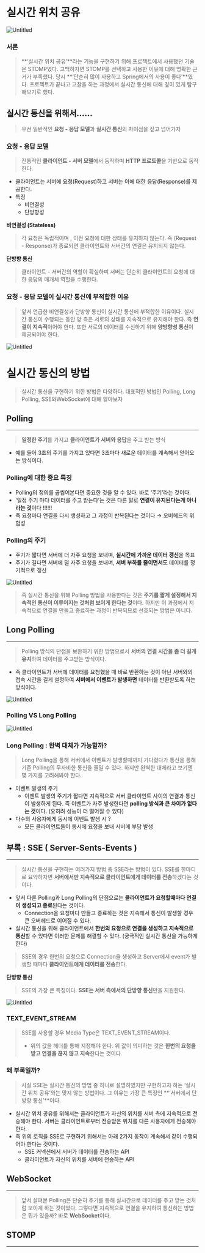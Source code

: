 # 실시간 위치 공유

![Untitled](%E1%84%89%E1%85%B5%E1%86%AF%E1%84%89%E1%85%B5%E1%84%80%E1%85%A1%E1%86%AB%20%E1%84%8B%E1%85%B1%E1%84%8E%E1%85%B5%20%E1%84%80%E1%85%A9%E1%86%BC%E1%84%8B%E1%85%B2%208717bceca1894baabe3544d2bfba45b8/Untitled.png)

### 서론

> **‘실시간 위치 공유’**라는 기능을 구현하기 위해 프로젝트에서 사용했던 기술은 STOMP였다. 고백하자면 STOMP를 선택하고 사용한 이유에 대해 명확한 근거가 부족했다. 당시 **‘단순히 많이 사용하고 Spring에서의 사용이 좋다’**였다. 프로젝트가 끝나고 고찰을 하는 과정에서 실시간 통신에 대해 깊이 있게 탐구해보기로 했다.
>

## 실시간 통신을 위해서……

> 우선 일반적인 **요청 - 응답 모델**과 **실시간 통신**의 차이점을 짚고 넘어가자
>

### 요청 - 응답 모델

> 전통적인 **클라이언트 - 서버 모델**에서 동작하며 **HTTP 프로토콜**을 기반으로 동작한다.
>
- 클라이언트는 서버에 요청(Request)하고 서버는 이에 대한 응답(Response)를 제공한다.
- 특징
    - 비연결성
    - 단방향성

**비연결성 (Stateless)**

> 각 요청은 독립적이며 , 이전 요청에 대한 상태를 유지하지 않는다.
즉 (Request - Response)가 종료되면 클라이언트와 서버간의 연결은 유지되지 않는다.
>

**단방향 통신**

> 클라이언트 - 서버간의 역할이 확실하며 서버는 단순히 클라이언트의 요청에 대한 응답의 매개체 역할을 수행한다.
>

### 요청 - 응답 모델이 실시간 통신에 부적합한 이유

> 앞서 언급한 비연결성과 단방향 통신이 실시간 통신에 부적합한 이유이다. 실시간 통신이 수행되는 동안 양 측은 서로의 상태를 지속적으로 유지해야 한다. 즉 **연결이 지속적**이어야 한다. 또한 서로의 데이터를 수신하기 위해 **양방향성 통신**이 제공되어야 한다.
>

![Untitled](%E1%84%89%E1%85%B5%E1%86%AF%E1%84%89%E1%85%B5%E1%84%80%E1%85%A1%E1%86%AB%20%E1%84%8B%E1%85%B1%E1%84%8E%E1%85%B5%20%E1%84%80%E1%85%A9%E1%86%BC%E1%84%8B%E1%85%B2%208717bceca1894baabe3544d2bfba45b8/Untitled%201.png)

# 실시간 통신의 방법

> 실시간 통신을 구현하기 위한 방법은 다양하다. 대표적인 방법인 Polling, Long Polling, SSE와WebSocket에 대해 알아보자
>

## Polling

---

> **일정한 주기**를 가지고 **클라이언트가 서버와 응답**을 주고 받는 방식
>
- 예를 들어 3초의 주기를 가지고 있다면 3초마다 새로운 데이터를 계속해서 얻어오는 방식이다.

### Polling에 대한 중요 특징

- Polling의 정의를 곱씹어본다면 중요한 것을 알 수 있다. 바로 ‘주기’라는 것이다.
- ‘일정 주기 마다 데이터를 주고 받는다’는 것은 다른 말로 **연결이 유지된다는게 아니라는 것**이다 !!!!!!
- 즉 요청마다 연결을 다시 생성하고 그 과정이 반복된다는 것이다 → 오버헤드의 위험성

### Polling의 주기

- 주기가 짧다면 서버에 더 자주 요청을 보내며, **실시간에 가까운 데이터 갱신**을 목표
- 주기가 길다면 서버에 덜 자주 요청을 보내며, **서버 부하를 줄이면서도** 데이터를 정기적으로 갱신

![Untitled](%E1%84%89%E1%85%B5%E1%86%AF%E1%84%89%E1%85%B5%E1%84%80%E1%85%A1%E1%86%AB%20%E1%84%8B%E1%85%B1%E1%84%8E%E1%85%B5%20%E1%84%80%E1%85%A9%E1%86%BC%E1%84%8B%E1%85%B2%208717bceca1894baabe3544d2bfba45b8/Untitled%202.png)

> 즉 실시간 통신을 위해 Polling 방법을 사용한다는 것은 **주기를 짧게 설정해서 지속적인 통신이 이루어지는 것처럼 보이게 한다는 것**이다. 하지만 이 과정에서 지속적으로 연결을 만들고 종료하는 과정이 반복되므로 선호되는 방법은 아니다.
>

## Long Polling

---

> Polling 방식의 단점을 보완하기 위한 방법으로서 **서버의 연결 시간을 좀 더 길게 유지**하여 데이터를 주고받는 방식이다.
>
- 즉 클라이언트가 서버에 데이터를 요청했을 때 바로 반환하는 것이 아닌 서버와의 접속 시간을 길게 설정하여 **서버에서 이벤트가 발생하면** 데이터를 반환받도록 하는 방식이다.

![Untitled](%E1%84%89%E1%85%B5%E1%86%AF%E1%84%89%E1%85%B5%E1%84%80%E1%85%A1%E1%86%AB%20%E1%84%8B%E1%85%B1%E1%84%8E%E1%85%B5%20%E1%84%80%E1%85%A9%E1%86%BC%E1%84%8B%E1%85%B2%208717bceca1894baabe3544d2bfba45b8/Untitled%203.png)

### Polling VS Long Polling

![Untitled](%E1%84%89%E1%85%B5%E1%86%AF%E1%84%89%E1%85%B5%E1%84%80%E1%85%A1%E1%86%AB%20%E1%84%8B%E1%85%B1%E1%84%8E%E1%85%B5%20%E1%84%80%E1%85%A9%E1%86%BC%E1%84%8B%E1%85%B2%208717bceca1894baabe3544d2bfba45b8/Untitled%204.png)

### Long Polling : 완벽 대체가 가능할까?

> Long Polling을 통해 서버에서 이벤트가 발생할때까지 기다렸다가 통신을 통해 기존 Polling의 무자비한 통신을 줄일 수 있다. 하지만 완벽한 대체라고 보기엔 몇 가지를 고려해봐야 한다.
>
- 이벤트 발생의 주기
    - 이벤트 발생의 주기가 짧다면 지속적으로 서버 클라이언트 사이의 연결과 통신이 발생하게 된다. 즉 이벤트가 자주 발생한다면 **polling 방식과 큰 차이가 없다는 것**이다. (오히려 성능이 더 떨어질 수 있다)
- 다수의 사용자에게 동시에 이벤트 발생 시 ?
    - 모든 클라이언트들이 동시에 요청을 보내 서버에 부담 발생

## 부록 : SSE ( Server-Sents-Events )

---

> 실시간 통신을 구현하는 여러가지 방법 중 SSE라는 방법이 있다. SSE를 한마디로 요약하자면 **서버에서만 지속적으로 클라이언트에게 데이터를 전송**하겠다는 것이다.
>
- 앞서 다룬 Polling과 Long Polling의 단점으로는 **클라이언트가 요청할때마다 연결이 생성되고 종료**된다는 것이다.
    - Connection을 요청마다 만들고 종료하는 것은 지속해서 통신이 발생할 경우 큰 오버헤드로 이어질 수 있다.
- 실시간 통신을 위해 클라이언트에서 **한번의 요청으로 연결을 생성하고 지속적으로 통신**할 수 있다면 이러한 문제를 해결할 수 있다. (궁극적인 실시간 통신을 가능하게 한다)

> SSE의 경우 한번의 요청으로 Connection을 생성하고 Server에서 event가 발생할 때마다 **클라이언트에게 데이터를 전송**한다.
>

**단방향 통신**

> SSE의 가장 큰 특징이다. **SSE는 서버 측에서의 단방향 통신**만을 지원한다.
>

![Untitled](%E1%84%89%E1%85%B5%E1%86%AF%E1%84%89%E1%85%B5%E1%84%80%E1%85%A1%E1%86%AB%20%E1%84%8B%E1%85%B1%E1%84%8E%E1%85%B5%20%E1%84%80%E1%85%A9%E1%86%BC%E1%84%8B%E1%85%B2%208717bceca1894baabe3544d2bfba45b8/Untitled%205.png)

### TEXT_EVENT_STREAM

> SSE를 사용할 경우 Media Type은 TEXT_EVENT_STREAM이다.
>
> - 위의 값을 헤더를 통해 지정해야 한다. 위 값이 의미하는 것은 **한번의 요청을 받고 연결을 끊지 않고 지속**한다는 것이다.

### 왜 부록일까?

> 사실 SSE는 실시간 통신의 방법 중 하나로 설명하였지만 구현하고자 하는 ‘실시간 위치 공유’와는 맞지 않는 방법이다. 그 이유는 가장 큰 특징인 **‘서버에서 단방향 통신’**이다.
>
- 실시간 위치 공유를 위해서는 클라이언트가 자신의 위치를 서버 측에 지속적으로 전송해야 한다. 서버는 클라이언트로부터 전송받은 위치를 다른 사용자에게 전송해야 한다.
- 즉 위의 로직을 SSE로 구현하기 위해서는 아래 2가지 동작이 계속해서 같이 수행되어야 한다는 것이다.
    - SSE 커넥션에서 서버가 데이터를 전송하는 API
    - 클라이언트가 자신의 위치를 서버에 전송하는 API

## WebSocket

---

> 앞서 살펴본 Polling은 단순히 주기를 통해 실시간으로 데이터를 주고 받는 것처럼 보이게 하는 것이었다. 그렇다면 지속적으로 연결을 유지하여 통신하는 방법은 뭐가 있을까? 바로 **WebSocket**이다.
>

## STOMP

---
